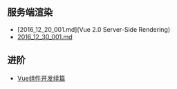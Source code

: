 ## 服务端渲染
- [2016_12_20_001.md](Vue 2.0 Server-Side Rendering)
- [2016_12_30_001.md](vue-hackernews-2.0阅读)

## 进阶
- [Vue组件开发续篇](https://my.oschina.net/qiangdada/blog/889656)
